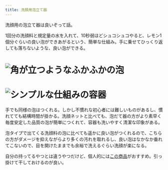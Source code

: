 ```yaml
---
title: 洗顔用泡立て器
---
```

洗顔用の泡立て器は良いぞって話。

1回分の洗顔料と規定量の水を入れて、10秒弱ほどシュコシュコやると、レモン1個分ぐらいの良い泡ができあがるという、簡単な仕組み。手に乗せてひっくり返しても落ちないような、良い泡ができる。

![](https://lh4.googleusercontent.com/9iyaaADcsC55OZ5g-QC24cawgavJSb88Hd3IDiEcnFEgCBARWyPBVJvAI-0S7YejDQezyPJ5vbhwuO2yki8TRZetzl4KaNRSPAGMBst4X55wg_DPE6gV_YNL6-Q1bmSemIbGwSvEEZSgB6hJvGLZsjL9mJUN80iQ682kVH-VCtpKyVsR_L3_aHjqCqdS "角が立つようなふかふかの泡")
===================================================================================================================================================================================================================================================

![](https://lh4.googleusercontent.com/gMTULWq8P2ZTMxAVJpg4hd88XB8wF00x67mV_TZ4Gn5afcn1i0ZXvgBxlMcY9JQMLykt0zsV3QWXjbN34o49rSrK191g8AADjcS_sN8W0udGwnVcxtd_AGvT9TgXMzlf_GnH5yiAYJLNuSOhC3o9VBLFjM6X3Mi8rbNqWfLTbv20ia9oq2BnqJNNGrSL "シンプルな仕組みの容器")
=================================================================================================================================================================================================================================================

手でも同様の泡はつくれる。しかし不慣れな初心者には難しいものがあるし、慣れてても結構時間が掛かる。洗顔ネットと比べても、泡だて器の方がより素早く毎度安定した品質の泡が簡単につくれて、容器も洗いやすく清潔な印象がある。

泡タイプで出てくる洗顔料の泡に比べても遥かに良い泡がつくれるので、こちらの方がダメージを抑えながらより多くの汚れを取れるし、良い泡はなかなか垂れてこないので、目を開けたままでも余裕で洗えるぐらい洗顔が楽になる。

自分の持ってるやつとは違うやつだけど、個人的には[この商品](https://www.amazon.co.jp/dp/B09KMP9GDN)がおすすめ。引っ掛けて干しておけるのが良い。
